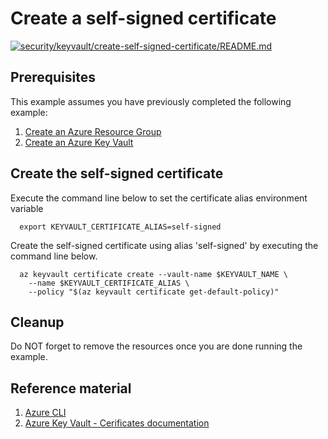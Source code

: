 
# Create a self-signed certificate

[![security/keyvault/create-self-signed-certificate/README.md](https://github.com/Azure-Samples/java-on-azure-examples/actions/workflows/security_keyvault_create-self-signed-certificate_README_md.yml/badge.svg)](https://github.com/Azure-Samples/java-on-azure-examples/actions/workflows/security_keyvault_create-self-signed-certificate_README_md.yml)

## Prerequisites

This example assumes you have previously completed the following example:

1. [Create an Azure Resource Group](../../../general/group/create/README.md)
1. [Create an Azure Key Vault](../create/README.md)

<!-- workflow.cron(23 16 * * 1) -->
<!-- workflow.include(../create/README.md) -->

## Create the self-signed certificate

Execute the command line below to set the certificate alias environment variable

```shell
  export KEYVAULT_CERTIFICATE_ALIAS=self-signed
```

Create the self-signed certificate using alias 'self-signed' by executing the
command line below.

```shell
  az keyvault certificate create --vault-name $KEYVAULT_NAME \
    --name $KEYVAULT_CERTIFICATE_ALIAS \
    --policy "$(az keyvault certificate get-default-policy)"
```

## Cleanup

Do NOT forget to remove the resources once you are done running the example.

<!-- workflow.directOnly()

export RESULT=$(az keyvault certificate show --vault-name $KEYVAULT_NAME --name $KEYVAULT_CERTIFICATE_ALIAS --output tsv --query properties.provisioningState)
if [[ "$RESULT" != Succeeded ]]; then
  echo 'Certificate was not provisioned'
  az group delete --name $RESOURCE_GROUP --yes || true
  exit 1
fi

az group delete --name $RESOURCE_GROUP --yes || true

  -->

## Reference material

1. [Azure CLI](https://docs.microsoft.com/cli/azure/keyvault/certificate)
1. [Azure Key Vault - Cerificates documentation](https://docs.microsoft.com/azure/key-vault/certificates/README.md)
